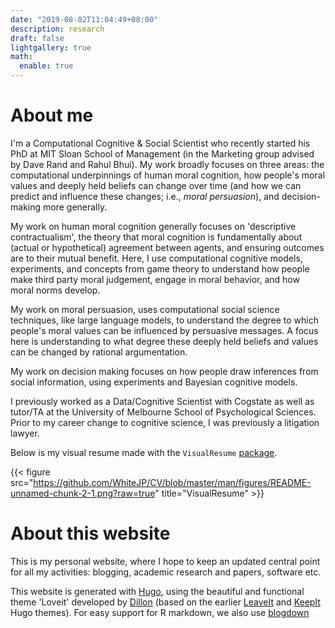 ```yaml
---
date: "2019-08-02T11:04:49+08:00"
description: research
draft: false
lightgallery: true
math:
  enable: true
---
```


# About me

I'm a Computational Cognitive & Social Scientist who recently started his PhD at MIT Sloan School of Management (in the Marketing group advised by Dave Rand and Rahul Bhui). My work broadly focuses on three areas: the computational underpinnings of human moral cognition, how people's moral values and deeply held beliefs can change over time (and how we can predict and influence these changes; i.e., *moral persuasion*), and decision-making more generally. 

My work on human moral cognition generally focuses on 'descriptive contractualism', the theory that moral cognition is fundamentally about (actual or hypothetical) agreement between agents, and ensuring outcomes are to their mutual benefit. Here, I use computational cognitive models, experiments, and concepts from game theory to understand how people make third party moral judgement, engage in moral behavior, and how moral norms develop.

My work on moral persuasion, uses computational social science techniques, like large language models, to understand the degree to which people's moral values can be influenced by persuasive messages. A focus here is understanding to what degree these deeply held beliefs and values can be changed by rational argumentation. 

My work on decision making focuses on how people draw inferences from social information, using experiments and Bayesian cognitive models. 

I previously worked as a Data/Cognitive Scientist with Cogstate as well as tutor/TA at the University of Melbourne School of Psychological Sciences. Prior to my career change to cognitive science, I was previously a litigation lawyer.  

Below is my visual resume made with the `VisualResume`
[package](https://github.com/ndphillips/VisualResume).

{{< figure src="https://github.com/WhiteJP/CV/blob/master/man/figures/README-unnamed-chunk-2-1.png?raw=true" title="VisualResume" >}}

# About this website

This is my personal website, where I hope to keep an updated central point for 
all my activities: blogging, academic research and papers, software etc. 

This website is generated with [Hugo](https://gohugo.io/), using the beautiful 
and functional theme 'Loveit' developed by [Dillon](https://dillonzq.com/) (based 
on the earlier [LeaveIt](https://github.com/liuzc/LeaveIt) and 
[KeepIt](https://github.com/Fastbyte01/KeepIt) Hugo themes). For easy support
for R markdown, we also use [blogdown](https://github.com/rstudio/blogdown)
